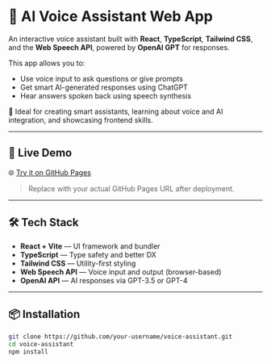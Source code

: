 # 🎤 AI Voice Assistant Web App

An interactive voice assistant built with **React**, **TypeScript**, **Tailwind CSS**, and the **Web Speech API**, powered by **OpenAI GPT** for responses.

This app allows you to:
- Use voice input to ask questions or give prompts
- Get smart AI-generated responses using ChatGPT
- Hear answers spoken back using speech synthesis

🧠 Ideal for creating smart assistants, learning about voice and AI integration, and showcasing frontend skills.

---

## 🚀 Live Demo

🌐 [Try it on GitHub Pages](https://your-username.github.io/voice-assistant)

> Replace with your actual GitHub Pages URL after deployment.

---

## 🛠 Tech Stack

- **React + Vite** — UI framework and bundler
- **TypeScript** — Type safety and better DX
- **Tailwind CSS** — Utility-first styling
- **Web Speech API** — Voice input and output (browser-based)
- **OpenAI API** — AI responses via GPT-3.5 or GPT-4

---

## 📦 Installation

```bash
git clone https://github.com/your-username/voice-assistant.git
cd voice-assistant
npm install


